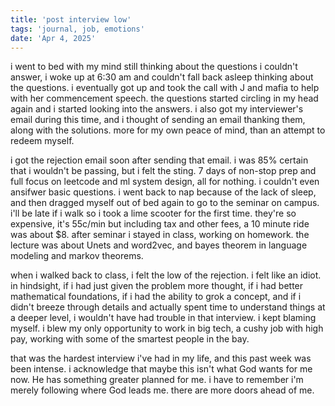 ```yaml
---
title: 'post interview low'
tags: 'journal, job, emotions'
date: 'Apr 4, 2025'
---
```


i went to bed with my mind still thinking about the questions i couldn't answer, i woke up at 6:30 am and couldn't fall back asleep thinking about the questions. i eventually got up and took the call with J and mafia to help with her commencement speech. the questions started circling in my head again and i started looking into the answers. i also got my interviewer's email during this time, and i thought of sending an email thanking them, along with the solutions. more for my own peace of mind, than an attempt to redeem myself.

i got the rejection email soon after sending that email. i was 85% certain that i wouldn't be passing, but i felt the sting. 7 days of non-stop prep and full focus on leetcode and ml system design, all for nothing. i couldn't even ansifwer basic questions. i went back to nap because of the lack of sleep, and then dragged myself out of bed again to go to the seminar on campus. i'll be late if i walk so i took a lime scooter for the first time. they're so expensive, it's 55c/min but including tax and other fees, a 10 minute ride was about $8. after seminar i stayed in class, working on homework. the lecture was about Unets and word2vec, and bayes theorem in language modeling and markov theorems.

when i walked back to class, i felt the low of the rejection. i felt like an idiot. in hindsight, if i had just given the problem more thought, if i had better mathematical foundations, if i had the ability to grok a concept, and if i didn't breeze through details and actually spent time to understand things at a deeper level, i wouldn't have had trouble in that interview. i kept blaming myself. i blew my only opportunity to work in big tech, a cushy job with high pay, working with some of the smartest people in the bay.

that was the hardest interview i've had in my life, and this past week was been intense. i acknowledge that maybe this isn't what God wants for me now. He has something greater planned for me. i have to remember i'm merely following where God leads me. there are more doors ahead of me.
